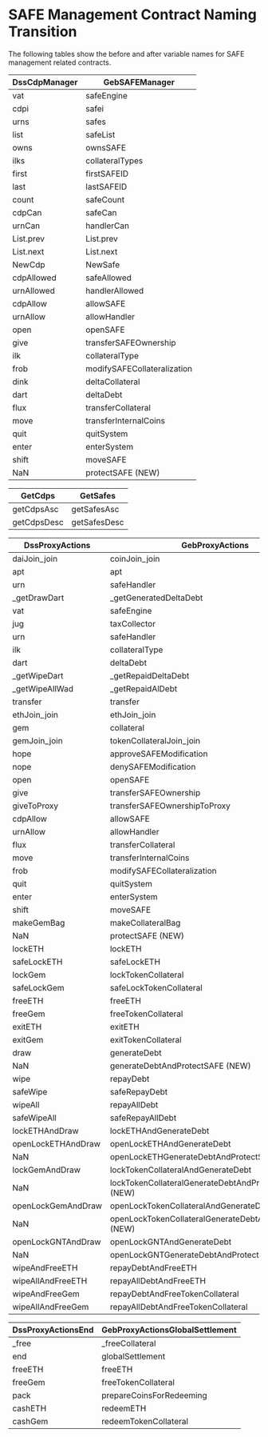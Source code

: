 # SAFE Management Contract Naming Transition

The following tables show the before and after variable names for SAFE management related contracts.

| DssCdpManager | GebSAFEManager              |
| ------------- | --------------------------- |
| vat           | safeEngine                  |
| cdpi          | safei                       |
| urns          | safes                       |
| list          | safeList                    |
| owns          | ownsSAFE                    |
| ilks          | collateralTypes             |
| first         | firstSAFEID                 |
| last          | lastSAFEID                  |
| count         | safeCount                   |
| cdpCan        | safeCan                     |
| urnCan        | handlerCan                  |
| List.prev     | List.prev                   |
| List.next     | List.next                   |
| NewCdp        | NewSafe                     |
| cdpAllowed    | safeAllowed                 |
| urnAllowed    | handlerAllowed              |
| cdpAllow      | allowSAFE                   |
| urnAllow      | allowHandler                |
| open          | openSAFE                    |
| give          | transferSAFEOwnership       |
| ilk           | collateralType              |
| frob          | modifySAFECollateralization |
| dink          | deltaCollateral             |
| dart          | deltaDebt                   |
| flux          | transferCollateral          |
| move          | transferInternalCoins       |
| quit          | quitSystem                  |
| enter         | enterSystem                 |
| shift         | moveSAFE                    |
| NaN           | protectSAFE (NEW)           |

| GetCdps     | GetSafes     |
| ----------- | ------------ |
| getCdpsAsc  | getSafesAsc  |
| getCdpsDesc | getSafesDesc |

| DssProxyActions    | GebProxyActions                                         |
| ------------------ | ------------------------------------------------------- |
| daiJoin\_join      | coinJoin\_join                                          |
| apt                | apt                                                     |
| urn                | safeHandler                                             |
| \_getDrawDart      | \_getGeneratedDeltaDebt                                 |
| vat                | safeEngine                                              |
| jug                | taxCollector                                            |
| urn                | safeHandler                                             |
| ilk                | collateralType                                          |
| dart               | deltaDebt                                               |
| \_getWipeDart      | \_getRepaidDeltaDebt                                    |
| \_getWipeAllWad    | \_getRepaidAlDebt                                       |
| transfer           | transfer                                                |
| ethJoin\_join      | ethJoin\_join                                           |
| gem                | collateral                                              |
| gemJoin\_join      | tokenCollateralJoin\_join                               |
| hope               | approveSAFEModification                                 |
| nope               | denySAFEModification                                    |
| open               | openSAFE                                                |
| give               | transferSAFEOwnership                                   |
| giveToProxy        | transferSAFEOwnershipToProxy                            |
| cdpAllow           | allowSAFE                                               |
| urnAllow           | allowHandler                                            |
| flux               | transferCollateral                                      |
| move               | transferInternalCoins                                   |
| frob               | modifySAFECollateralization                             |
| quit               | quitSystem                                              |
| enter              | enterSystem                                             |
| shift              | moveSAFE                                                |
| makeGemBag         | makeCollateralBag                                       |
| NaN                | protectSAFE (NEW)                                       |
| lockETH            | lockETH                                                 |
| safeLockETH        | safeLockETH                                             |
| lockGem            | lockTokenCollateral                                     |
| safeLockGem        | safeLockTokenCollateral                                 |
| freeETH            | freeETH                                                 |
| freeGem            | freeTokenCollateral                                     |
| exitETH            | exitETH                                                 |
| exitGem            | exitTokenCollateral                                     |
| draw               | generateDebt                                            |
| NaN                | generateDebtAndProtectSAFE (NEW)                        |
| wipe               | repayDebt                                               |
| safeWipe           | safeRepayDebt                                           |
| wipeAll            | repayAllDebt                                            |
| safeWipeAll        | safeRepayAllDebt                                        |
| lockETHAndDraw     | lockETHAndGenerateDebt                                  |
| openLockETHAndDraw | openLockETHAndGenerateDebt                              |
| NaN                | openLockETHGenerateDebtAndProtectSAFE (NEW)             |
| lockGemAndDraw     | lockTokenCollateralAndGenerateDebt                      |
| NaN                | lockTokenCollateralGenerateDebtAndProtectSAFE (NEW)     |
| openLockGemAndDraw | openLockTokenCollateralAndGenerateDebt                  |
| NaN                | openLockTokenCollateralGenerateDebtAndProtectSAFE (NEW) |
| openLockGNTAndDraw | openLockGNTAndGenerateDebt                              |
| NaN                | openLockGNTGenerateDebtAndProtectSAFE (NEW)             |
| wipeAndFreeETH     | repayDebtAndFreeETH                                     |
| wipeAllAndFreeETH  | repayAllDebtAndFreeETH                                  |
| wipeAndFreeGem     | repayDebtAndFreeTokenCollateral                         |
| wipeAllAndFreeGem  | repayAllDebtAndFreeTokenCollateral                      |

| DssProxyActionsEnd | GebProxyActionsGlobalSettlement |
| ------------------ | ------------------------------- |
| \_free             | \_freeCollateral                |
| end                | globalSettlement                |
| freeETH            | freeETH                         |
| freeGem            | freeTokenCollateral             |
| pack               | prepareCoinsForRedeeming        |
| cashETH            | redeemETH                       |
| cashGem            | redeemTokenCollateral           |
